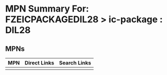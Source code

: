 



# MPN Summary For: FZEICPACKAGEDIL28 > ic-package : DIL28

## MPNs
  

|MPN|Direct Links|Search Links|
| :--- | :--- | :--- |
||||
